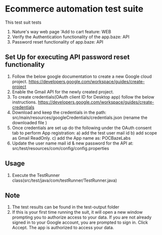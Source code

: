 # Ecommerce automation test suite

This test suit tests

1. Nature's way web page 'Add to cart feature: WEB
2. Verify the Authentication functionality of the app.baze: API
3. Password reset functionality of app.baze: API

## Set Up for executing API password reset functionality

1. Follow the below google documentation to create a new Google cloud project.
     https://developers.google.com/workspace/guides/create-project
2. Enable the Gmail API for the newly created project.
3. To create credentials(OAuth client ID for Desktop app) follow the below instructions.
      https://developers.google.com/workspace/guides/create-credentials
5. Download and keep the credentials in the path: src/main/resources/googleCredentials/credentials.json (rename the downloaded file )
4. Once credentials are set up do the following under the OAuth consent tab to perform App registration:
		a) add the test user mail id 
		b) add scope as Gmail ReadOnly.
		c) add the App name as: POCBazeLabs
5. Update the user name mail id & new password for the API at: src/test/resources/com/config/config.properties


## Usage

1. Execute the TestRunner class(src/test/java/com/testRunner/TestRunner.java)

## Note

1. The test results can be found in the test-output folder
2. If this is your first time running the suit, it will open a new window prompting you to authorize access to your data. If you are not already signed in to your Google account, you are prompted to sign in. Click Accept. The app is authorized to access your data.
